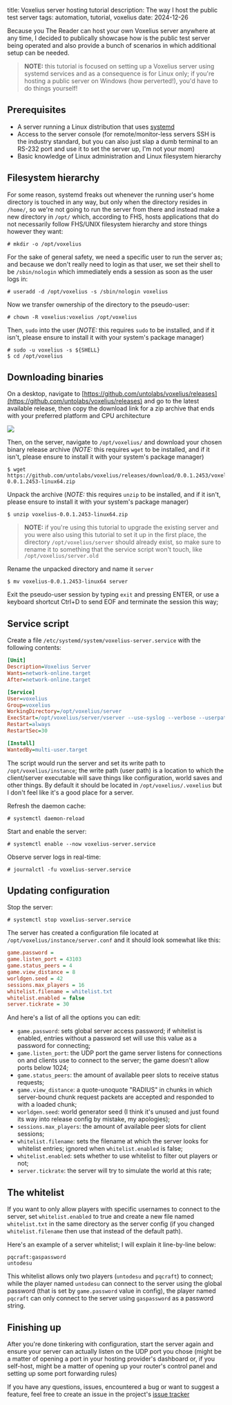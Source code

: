 title: Voxelius server hosting tutorial
description: The way I host the public test server
tags: automation, tutorial, voxelius
date: 2024-12-26

Because you The Reader can host your own Voxelius server anywhere at any time, I decided to publically showcase how is the public test server being operated and also provide a bunch of scenarios in which additional setup can be needed.  

> **NOTE:** this tutorial is focused on setting up a Voxelius server using systemd services and as a consequence is for Linux only; if you're hosting a public server on Windows (how perverted!), you'd have to do things yourself!  

## Prerequisites
* A server running a Linux distribution that uses [systemd](https://systemd.io/)  
* Access to the server console (for remote/monitor-less servers SSH is the industry standard, but you can also just slap a dumb terminal to an RS-232 port and use it to set the server up, I'm not your mom)  
* Basic knowledge of Linux administration and Linux filesystem hierarchy  

## Filesystem hierarchy
For some reason, systemd freaks out whenever the running user's home directory is touched in any way, but only when the directory resides in `/home/`, so we're not going to run the server from there and instead make a new directory in `/opt/` which, according to FHS, hosts applications that do not necessarily follow FHS/UNIX filesystem hierarchy and store things however they want:  

```text
# mkdir -o /opt/voxelius
```

For the sake of general safety, we need a specific user to run the server as; and because we don't really need to login as that user, we set their shell to be `/sbin/nologin` which immediately ends a session as soon as the user logs in:  

```text
# useradd -d /opt/voxelius -s /sbin/nologin voxelius
```

Now we transfer ownership of the directory to the pseudo-user:  

```text
# chown -R voxelius:voxelius /opt/voxelius
```

Then, `sudo` into the user (_NOTE:_ this requires `sudo` to be installed, and if it isn't, please ensure to install it with your system's package manager)  

```text
# sudo -u voxelius -s ${SHELL}
$ cd /opt/voxelius
```

## Downloading binaries
On a desktop, navigate to [https://github.com/untolabs/voxelius/releases](https://github.com/untolabs/voxelius/releases) and go to the latest available release, then copy the download link for a zip archive that ends with your preferred platform and CPU architecture

![](2024-12-26.voxelius-server-tutorial/screenshot-release.png)  

Then, on the server, navigate to `/opt/voxelius/` and download your chosen binary release archive (_NOTE:_ this requires `wget` to be installed, and if it isn't, please ensure to install it with your system's package manager)  

```text
$ wget https://github.com/untolabs/voxelius/releases/download/0.0.1.2453/voxelius-0.0.1.2453-linux64.zip
```

Unpack the archive (_NOTE:_ this requires `unzip` to be installed, and if it isn't, please ensure to install it with your system's package manager)  

```text
$ unzip voxelius-0.0.1.2453-linux64.zip
```

> **NOTE:** if you're using this tutorial to upgrade the existing server and you were also using this tutorial to set it up in the first place, the directory `/opt/voxelius/server` should already exist, so make sure to rename it to something that the service script won't touch, like `/opt/voxelius/server.old`  

Rename the unpacked directory and name it `server`  

```text
$ mv voxelius-0.0.1.2453-linux64 server
```

Exit the pseudo-user session by typing `exit` and pressing ENTER, or use a keyboard shortcut Ctrl+D to send EOF and terminate the session this way;  

## Service script
Create a file `/etc/systemd/system/voxelius-server.service` with the following contents:  

```ini
[Unit]
Description=Voxelius Server
Wants=network-online.target
After=network-online.target

[Service]
User=voxelius
Group=voxelius
WorkingDirectory=/opt/voxelius/server
ExecStart=/opt/voxelius/server/vserver --use-syslog --verbose --userpath /opt/voxelius/instance
Restart=always
RestartSec=30

[Install]
WantedBy=multi-user.target
```

The script would run the server and set its write path to `/opt/voxelius/instance`; the write path (user path) is a location to which the client/server executable will save things like configuration, world saves and other things. By default it should be located in `/opt/voxelius/.voxelius` but I don't feel like it's a good place for a server.  

Refresh the daemon cache:  

```text
# systemctl daemon-reload
```

Start and enable the server:

```text
# systemctl enable --now voxelius-server.service
```

Observe server logs in real-time:  
```text
# journalctl -fu voxelius-server.service
```

## Updating configuration
Stop the server:  

```text
# systemctl stop voxelius-server.service
```

The server has created a configuration file located at `/opt/voxelius/instance/server.conf` and it should look somewhat like this:  

```ini
game.password =
game.listen_port = 43103
game.status_peers = 4
game.view_distance = 8
worldgen.seed = 42
sessions.max_players = 16
whitelist.filename = whitelist.txt
whitelist.enabled = false
server.tickrate = 30
```

And here's a list of all the options you can edit:  

* `game.password`: sets global server access password; if whitelist is enabled, entries without a password set will use this value as a password for connecting;  
* `game.listen_port`: the UDP port the game server listens for connections on and clients use to connect to the server; the game doesn't allow ports below 1024;  
* `game.status_peers`: the amount of available peer slots to receive status requests;  
* `game.view_distance`: a quote-unoquote "RADIUS" in chunks in which server-bound chunk request packets are accepted and responded to with a loaded chunk;  
* `worldgen.seed`: world generator seed (I think it's unused and just found its way into release config by mistake, my apologies);  
* `sessions.max_players`: the amount of available peer slots for client sessions;  
* `whitelist.filename`: sets the filename at which the server looks for whitelist entries; ignored when `whitelist.enabled` is false;  
* `whitelist.enabled`: sets whether to use whitelist to filter out players or not;  
* `server.tickrate`: the server will try to simulate the world at this rate;  

## The whitelist
If you want to only allow players with specific usernames to connect to the server, set `whitelist.enabled` to true and create a new file named `whitelist.txt` in the same directory as the server config (if you changed `whitelist.filename` then use that instead of the default path).  

Here's an example of a server whitelist; I will explain it line-by-line below:  

```text
pqcraft:gaspassword
untodesu
```

This whitelist allows only two players (`untodesu` and `pqcraft`) to connect; while the player named `untodesu` can connect to the server using the global password (that is set by `game.password` value in config), the player named `pqcraft` can only connect to the server using `gaspassword` as a password string.  

## Finishing up
After you're done tinkering with configuration, start the server again and ensure your server can actually listen on the UDP port you chose (might be a matter of opening a port in your hosting provider's dashboard or, if you self-host, might be a matter of opening up your router's control panel and setting up some port forwarding rules)  

If you have any questions, issues, encountered a bug or want to suggest a feature, feel free to create an issue in the project's [issue tracker](https://github.com/untolabs/voxelius/issues)  
